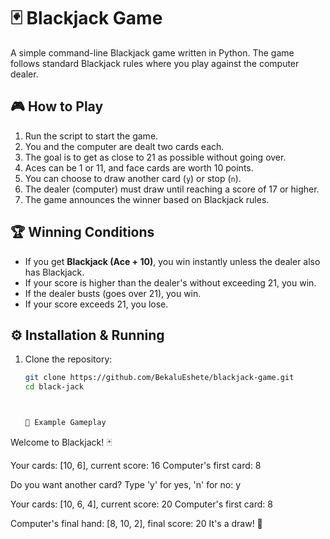 # 🃏 Blackjack Game

A simple command-line Blackjack game written in Python. The game follows standard Blackjack rules where you play against the computer dealer.

## 🎮 How to Play
1. Run the script to start the game.
2. You and the computer are dealt two cards each.
3. The goal is to get as close to 21 as possible without going over.
4. Aces can be 1 or 11, and face cards are worth 10 points.
5. You can choose to draw another card (`y`) or stop (`n`).
6. The dealer (computer) must draw until reaching a score of 17 or higher.
7. The game announces the winner based on Blackjack rules.

## 🏆 Winning Conditions
- If you get **Blackjack (Ace + 10)**, you win instantly unless the dealer also has Blackjack.
- If your score is higher than the dealer's without exceeding 21, you win.
- If the dealer busts (goes over 21), you win.
- If your score exceeds 21, you lose.

## ⚙️ Installation & Running
1. Clone the repository:
   ```bash
   git clone https://github.com/BekaluEshete/blackjack-game.git
   cd black-jack


   
   📜 Example Gameplay

Welcome to Blackjack! 🃏

Your cards: [10, 6], current score: 16
Computer's first card: 8

Do you want another card? Type 'y' for yes, 'n' for no: y

Your cards: [10, 6, 4], current score: 20
Computer's first card: 8

Computer's final hand: [8, 10, 2], final score: 20
It's a draw! 🤝











   
